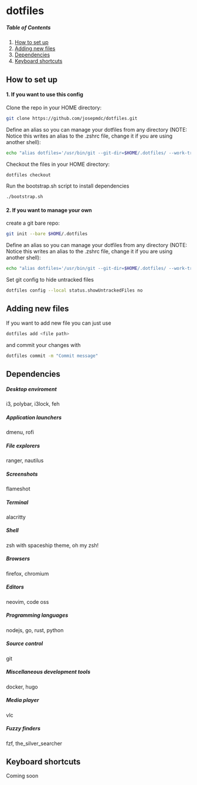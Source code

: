 # dotfiles

##### Table of Contents  
1. [How to set up](#setup)  
2. [Adding new files](#adding_files)  
3. [Dependencies](#dependencies)
4. [Keyboard shortcuts](#shortcuts)

<a name="setup"/>

## How to set up

#### 1. If you want to use this config
Clone the repo in your HOME directory:
```bash
git clone https://github.com/josepmdc/dotfiles.git
```

Define an alias so you can manage your dotfiles from any directory (NOTE: Notice this writes an alias to the .zshrc file, change it if you are using another shell):
```bash
echo "alias dotfiles='/usr/bin/git --git-dir=$HOME/.dotfiles/ --work-tree=$HOME'" >> $HOME/.zshrc
```

Checkout the files in your HOME directory:
```bash
dotfiles checkout
```
Run the bootstrap.sh script to install dependencies
```bash
./bootstrap.sh
```

#### 2. If you want to manage your own

create a git bare repo:
```bash
git init --bare $HOME/.dotfiles
```

Define an alias so you can manage your dotfiles from any directory (NOTE: Notice this writes an alias to the .zshrc file, change it if you are using another shell):
```bash
echo "alias dotfiles='/usr/bin/git --git-dir=$HOME/.dotfiles/ --work-tree=$HOME'" >> $HOME/.zshrc
```

Set git config to hide untracked files
```bash
dotfiles config --local status.showUntrackedFiles no
```

<a name="adding_files"/>

## Adding new files

If you want to add new file you can just use
```bash
dotfiles add <file path>
```
and commit your changes with 
```bash
dotfiles commit -m "Commit message"
```

<a name="dependencies"/>

## Dependencies

##### Desktop enviroment
i3, polybar, i3lock, feh

##### Application launchers
dmenu, rofi

##### File explorers
ranger, nautilus

##### Screenshots
flameshot

##### Terminal
alacritty 

##### Shell
zsh with spaceship theme, oh my zsh!

##### Browsers
firefox, chromium 

##### Editors
neovim, code oss

##### Programming languages
nodejs, go, rust, python

##### Source control
git

##### Miscellaneous development tools
docker, hugo

##### Media player
vlc

##### Fuzzy finders
fzf, the_silver_searcher

<a name="shortcuts"/>

## Keyboard shortcuts

Coming soon
